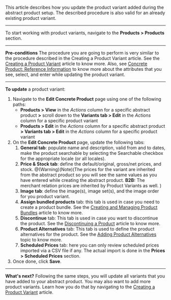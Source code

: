 This article describes how you update the product variant added during the abstract product setup.
The described procedure is also valid for an already existing product variant. 
***
To start working with product variants, navigate to the **Products > Products** section.
***
**Pre-conditions**
The procedure you are going to perform is very similar to the procedure described in the Creating a Product Variant article. See the [Creating a Product Variant](https://documentation.spryker.com/v1/docs/creating-a-product-variant) article to know more. Also, see [Concrete Product: Reference Information](https://documentation.spryker.com/v1/docs/concrete-product-reference-information) to know more about the attributes that you see, select, and enter while updating the product variant.
***
**To update** a product variant:
1. Navigate to the **Edit Concrete Product** page using one of the following paths:
   * **Products > View** in the _Actions_ column for a specific abstract product **>** scroll down to the **Variants tab > Edit** in the _Actions_ column for a specific product variant
    * **Products > Edit** in the _Actions_ column for a specific abstract product **> Variants tab > Edit** in the _Actions_ column for a specific product variant
2. On the **Edit Concrete Product** page, update the following tabs: 
    1. **General tab**: populate name and description, valid from and to dates, make the product searchable by selecting the Searchable checkbox for the appropriate locale (or all locales).
    2. **Price & Stock tab**: define the default/original, gross/net prices, and stock.
    @(Warning)(Note)(The prices for the variant are inherited from the abstract product so you will see the same values as you have entered while creating the abstract product. **B2B:** The merchant relation prices are inherited by Product Variants as well. )
    3. **Image tab**: define the image(s), image set(s), and the image order for you product variant.
    4. **Assign bundled products** tab: this tab is used in case you need to create a product bundle. See the [Creating and Managing Product Bundles](https://documentation.spryker.com/v1/docs/creating-and-managing-product-bundles) article to know more.
    5. **Discontinue** tab: This tab is used in case you want to discontinue the product. See the [Discontinuing a Product](https://documentation.spryker.com/v1/docs/discontinuing-a-product) article to know more.
    6. **Product Alternatives** tab: This tab is used to define the product alternatives for the product. See the [Adding Product Alternatives](https://documentation.spryker.com/v1/docs/adding-product-alternatives) topic to know more.
    7. **Scheduled Prices** tab: here you can only review scheduled prices imported via a CSV file if any. The actual import is done in the **Prices > Scheduled Prices** section.
3. Once done, click **Save**.
***
**What's next?**
Following the same steps, you will update all variants that you have added to your abstract product.
You may also want to add more product variants. Learn how you do that by navigating to the [Creating a Product Variant](https://documentation.spryker.com/v1/docs/creating-a-product-variant) article. 
